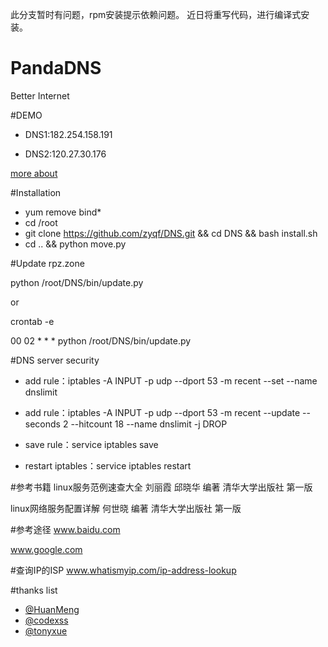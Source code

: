 此分支暂时有问题，rpm安装提示依赖问题。
近日将重写代码，进行编译式安装。

# PandaDNS
Better Internet

#DEMO

* DNS1:182.254.158.191

* DNS2:120.27.30.176

[more about](http://dns.pandadns.xyz/)

#Installation
* yum remove bind*
* cd /root
* git clone https://github.com/zyqf/DNS.git  && cd DNS && bash install.sh
*  cd .. && python move.py

#Update rpz.zone

python /root/DNS/bin/update.py

or

crontab -e

00 02 * * * python /root/DNS/bin/update.py

#DNS server security

* add rule：iptables -A INPUT -p udp --dport 53 -m recent --set --name dnslimit

* add rule：iptables -A INPUT -p udp --dport 53 -m recent --update --seconds 2 --hitcount 18 --name dnslimit -j DROP

* save rule：service iptables save

* restart iptables：service iptables restart



#参考书籍
linux服务范例速查大全 刘丽霞 邱晓华 编著  清华大学出版社 第一版

linux网络服务配置详解 何世晓 编著 清华大学出版社  第一版

#参考途径
www.baidu.com

www.google.com

#查询IP的ISP
www.whatismyip.com/ip-address-lookup

#thanks list
* [@HuanMeng](https://github.com/HuanMeng0)
* [@codexss](https://github.com/codexss)
* [@tonyxue](https://github.com/tonyxue)
